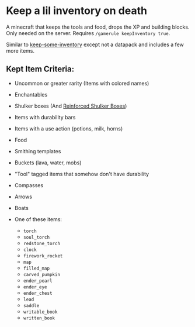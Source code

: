 # Keep a lil inventory on death

A minecraft that keeps the tools and food, drops the XP and building blocks. Only needed on the server. Requires `/gamerule keepInventory true`.

Similar to [keep-some-inventory](https://modrinth.com/datapack/keep-some-inventory) except not a datapack and includes a few more items.

## Kept Item Criteria:

- Uncommon or greater rarity (Items with colored names)
- Enchantables
- Shulker boxes (And [Reinforced Shulker Boxes](https://modrinth.com/mod/reinforced-shulker-boxes))
- Items with durability bars
- Items with a use action (potions, milk, horns)
- Food
- Smithing templates
- Buckets (lava, water, mobs)
- "Tool" tagged items that somehow don't have durability
- Compasses
- Arrows
- Boats
- One of these items:

    - `torch`
    - `soul_torch`
    - `redstone_torch`
    - `clock`
    - `firework_rocket`
    - `map`
    - `filled_map`
    - `carved_pumpkin`
    - `ender_pearl`
    - `ender_eye`
    - `ender_chest`
    - `lead`
    - `saddle`
    - `writable_book`
    - `written_book`

